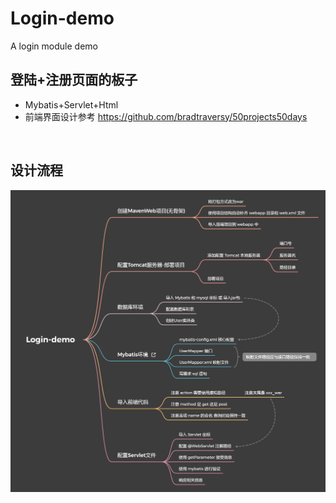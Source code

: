 # Login-demo
A login module demo 
<br>

## 登陆+注册页面的板子 
- Mybatis+Servlet+Html
- 前端界面设计参考  https://github.com/bradtraversy/50projects50days
<br>

## 设计流程
![img](https://github.com/teashirtt/Login-demo/blob/main/pic.png)
